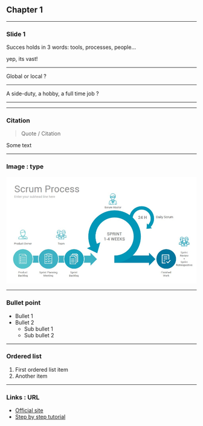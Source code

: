## Chapter 1

----

### Slide 1

Succes holds in 3 words: tools, processes, people…   

yep, its vast!

----

Global or local ?

----

A side-duty, a hobby, a full time job ?

----


----

### Citation

> Quote / Citation

Some text

----

### Image : type

<img src="images/scrum-process.jpg" style="background:none; border:none; box-shadow:none;"/>

----

### Bullet point

* Bullet 1
* Bullet 2
  * Sub bullet 1
  * Sub bullet 2

----

### Ordered list 

1. First ordered list item
2. Another item

----

### Links : URL 

* [Official site](https://git-scm.com/book/en/v2)
* [Step by step tutorial](https://www.atlassian.com/git/tutorials/what-is-git)
